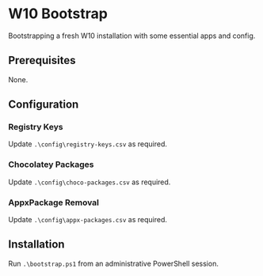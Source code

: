 # W10 Bootstrap
Bootstrapping a fresh W10 installation with some essential apps and config.

## Prerequisites
None.

## Configuration
### Registry Keys
Update ```.\config\registry-keys.csv``` as required.

### Chocolatey Packages
Update ```.\config\choco-packages.csv``` as required.

### AppxPackage Removal
Update ```.\config\appx-packages.csv``` as required.

## Installation
Run ```.\bootstrap.ps1``` from an administrative PowerShell session.
